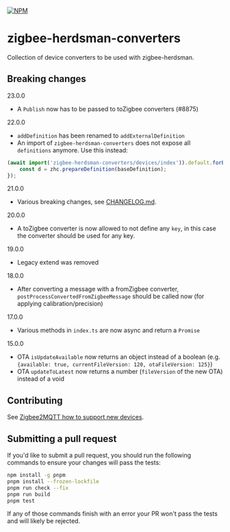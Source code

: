 [![NPM](https://nodei.co/npm/zigbee-herdsman-converters.png)](https://nodei.co/npm/zigbee-herdsman-converters/)

# zigbee-herdsman-converters

Collection of device converters to be used with zigbee-herdsman.

## Breaking changes

23.0.0

- A `Publish` now has to be passed to toZigbee converters (#8875)

22.0.0

- `addDefinition` has been renamed to `addExternalDefinition`
- An import of `zigbee-herdsman-converters` does not expose all `definitions` anymore. Use this instead:
```js
(await import('zigbee-herdsman-converters/devices/index')).default.forEach((baseDefinition) => {
    const d = zhc.prepareDefinition(baseDefinition);
});
```

21.0.0

- Various breaking changes, see [CHANGELOG.md](https://github.com/Koenkk/zigbee-herdsman-converters/blob/v21.0.0/CHANGELOG.md#-breaking-changes).

20.0.0

- A toZigbee converter is now allowed to not define any `key`, in this case the converter should be used for any key.

19.0.0

- Legacy extend was removed

18.0.0

- After converting a message with a fromZigbee converter, `postProcessConvertedFromZigbeeMessage` should be called now (for applying calibration/precision)

17.0.0

- Various methods in `index.ts` are now async and return a `Promise`

15.0.0

- OTA `isUpdateAvailable` now returns an object instead of a boolean (e.g. `{available: true, currentFileVersion: 120, otaFileVersion: 125}`)
- OTA `updateToLatest` now returns a number (`fileVersion` of the new OTA) instead of a void

## Contributing

See [Zigbee2MQTT how to support new devices](https://www.zigbee2mqtt.io/advanced/support-new-devices/01_support_new_devices.html).

## Submitting a pull request

If you'd like to submit a pull request, you should run the following commands to ensure your changes will pass the tests:

```sh
npm install -g pnpm
pnpm install --frozen-lockfile
pnpm run check --fix
pnpm run build
pnpm test
```

If any of those commands finish with an error your PR won't pass the tests and will likely be rejected.
